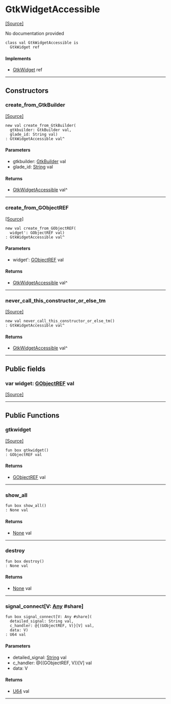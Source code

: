 # GtkWidgetAccessible
<span class="source-link">[[Source]](src/gtk3/GtkWidgetAccessible.md#L6)</span>

No documentation provided


```pony
class val GtkWidgetAccessible is
  GtkWidget ref
```

#### Implements

* [GtkWidget](gtk3-GtkWidget.md) ref

---

## Constructors

### create_from_GtkBuilder
<span class="source-link">[[Source]](src/gtk3/GtkWidgetAccessible.md#L14)</span>


```pony
new val create_from_GtkBuilder(
  gtkbuilder: GtkBuilder val,
  glade_id: String val)
: GtkWidgetAccessible val^
```
#### Parameters

*   gtkbuilder: [GtkBuilder](gtk3-GtkBuilder.md) val
*   glade_id: [String](builtin-String.md) val

#### Returns

* [GtkWidgetAccessible](gtk3-GtkWidgetAccessible.md) val^

---

### create_from_GObjectREF
<span class="source-link">[[Source]](src/gtk3/GtkWidgetAccessible.md#L17)</span>


```pony
new val create_from_GObjectREF(
  widget': GObjectREF val)
: GtkWidgetAccessible val^
```
#### Parameters

*   widget': [GObjectREF](minimal-browser-..-gobject-GObjectREF.md) val

#### Returns

* [GtkWidgetAccessible](gtk3-GtkWidgetAccessible.md) val^

---

### never_call_this_constructor_or_else_tm
<span class="source-link">[[Source]](src/gtk3/GtkWidgetAccessible.md#L20)</span>


```pony
new val never_call_this_constructor_or_else_tm()
: GtkWidgetAccessible val^
```

#### Returns

* [GtkWidgetAccessible](gtk3-GtkWidgetAccessible.md) val^

---

## Public fields

### var widget: [GObjectREF](minimal-browser-..-gobject-GObjectREF.md) val
<span class="source-link">[[Source]](src/gtk3/GtkWidgetAccessible.md#L10)</span>



---

## Public Functions

### gtkwidget
<span class="source-link">[[Source]](src/gtk3/GtkWidgetAccessible.md#L12)</span>


```pony
fun box gtkwidget()
: GObjectREF val
```

#### Returns

* [GObjectREF](minimal-browser-..-gobject-GObjectREF.md) val

---

### show_all



```pony
fun box show_all()
: None val
```

#### Returns

* [None](builtin-None.md) val

---

### destroy



```pony
fun box destroy()
: None val
```

#### Returns

* [None](builtin-None.md) val

---

### signal_connect\[V: [Any](builtin-Any.md) #share\]



```pony
fun box signal_connect[V: Any #share](
  detailed_signal: String val,
  c_handler: @{(GObjectREF, V)}[V] val,
  data: V)
: U64 val
```
#### Parameters

*   detailed_signal: [String](builtin-String.md) val
*   c_handler: @{(GObjectREF, V)}[V] val
*   data: V

#### Returns

* [U64](builtin-U64.md) val

---

